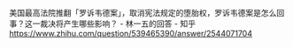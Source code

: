 美国最高法院推翻「罗诉韦德案」，取消宪法规定的堕胎权，罗诉韦德案是怎么回事？这一裁决将产生哪些影响？ - 林一五的回答 - 知乎
https://www.zhihu.com/question/539465390/answer/2544071704
